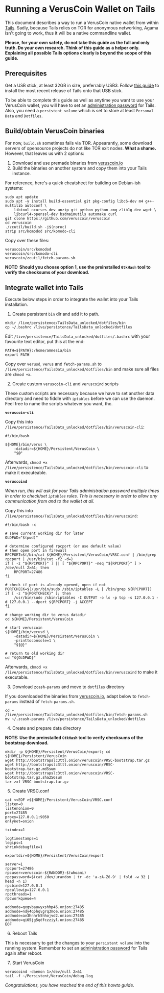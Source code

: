 # Running a VerusCoin Wallet on Tails

This document describes a way to run a VerusCoin native wallet from within [Tails](https://tails.boum.org). Sadly, because Tails relies on TOR for anonymous networking, Agama isn't going to work, thus it will be a native commandline wallet.

**Please, for your own safety, do not take this guide as the full and only truth. Do your own research. Think of this guide as a helper only. Explaining all possible Tails options clearly is beyond the scope of this guide.**

## Prerequisites

Get a USB stick, at least 32GB in size, preferrably USB3. Follow [this guide](https://tails.boum.org/install/) to install the most recent release of Tails onto that USB stick.

To be able to complete this guide as well as anytime you want to use your VerusCoin wallet, you will have to set an [administration password](https://tails.boum.org/administration_password/) for Tails. Also, you need a `persistent volume` which is set to store at least `Personal Data` and `Dotfiles`.

## Build/obtain VerusCoin binaries

For now, `build.sh` sometimes fails via TOR. Appearantly, some download servers of opensource projects do not like TOR exit nodes. **What a shame.** However, that leaves us with 2 options:

1. Download and use premade binaries from [veruscoin.io](https://veruscoin.io)
2. Build the binaries on another system and copy them into your Tails instance.

For reference, here's a quick cheatsheet for building on Debian-ish systems:

```
sudo apt update
sudo apt -y install build-essential git pkg-config libc6-dev m4 g++-multilib autoconf \
	libtool ncurses-dev unzip git python python-zmq zlib1g-dev wget \
	libcurl4-openssl-dev bsdmainutils automake curl
git clone https://github.com/veruscoin/veruscoin
cd veruscoin
./zcutil/build.sh -j$(nproc)
strip src/komodod src/komodo-cli
```

Copy over these files:
```
veruscoin/src/komodod
veruscoin/src/komodo-cli
veruscoin/zcutil/fetch-params.sh
```

**NOTE: Should you choose option 1, use the preinstalled `GtkHash` tool to verify the checksums of your download.**

## Integrate wallet into Tails

Execute below steps in order to integrate the wallet into your Tails installation.

1. Create persistent `bin` dir and add it to path.

```
mkdir /live/persistence/TailsData_unlocked/dotfiles/bin
cp ~/.bashrc /live/persistence/TailsData_unlocked/dotfiles
```

Edit `/live/persistence/TailsData_unlocked/dotfiles/.bashrc` with your favourite text editor, put this at the end:

```
PATH=${PATH}:/home/amnesia/bin
export PATH
```

Copy over `verusd`, `verus` and `fetch-params.sh` to `/live/persistence/TailsData_unlocked/dotfiles/bin` and make sure all files are `chmod +x`.

2. Create custom `veruscoin-cli` and `veruscoind` scripts

These custom scripts are necessary because we have to set another data directory and need to fiddle with `iptables` before we can use the daemon. Feel free to name the scripts whatever you want, tho.

**`veruscoin-cli`**

Copy this into `/live/persistence/TailsData_unlocked/dotfiles/bin/veruscoin-cli`:
```
#!/bin/bash

${HOME}/bin/verus \
	-datadir=${HOME}/Persistent/VerusCoin \
	"$@"
```

Afterwards, `chmod +x /live/persistence/TailsData_unlocked/dotfiles/bin/veruscoin-cli` to make it executeable.

**`veruscoind`**

*When run, this will ask for your Tails administration password multiple times in order to check/set `iptables` rules. This is necessary in order to allow any communication from and to the wallet at all.*

Copy this into `/live/persistence/TailsData_unlocked/dotfiles/bin/veruscoind`:
```
#!/bin/bash -x

# save current working dir for later
OLDPWD="$(pwd)"

# determine configured rpcport (or use default value)
# then open port in firewall
RPCPORT=$(/bin/cat ${HOME}/Persistent/VerusCoin/VRSC.conf | /bin/grep rpcport | /usr/bin/cut -f2 -d=)
if [ -z "${RPCPORT}" ] || [ "${RPCPORT}" -neq "${RPCPORT}" ] > /dev/null 2>&1; then
	RPCPORT=27486
fi

# check if port is already opened, open if not
PORTCHECK=$(/usr/bin/sudo /sbin/iptables -L | /bin/grep ${RPCPORT})
if [ -z "${PORTCHECK}" ]; then
	/usr/bin/sudo /sbin/iptables -I OUTPUT -o lo -p tcp -s 127.0.0.1 -d 127.0.0.1 --dport ${RPCPORT} -j ACCEPT
fi

# change working dir to verus datadir
cd ${HOME}/Persistent/VerusCoin

# start veruscoin
${HOME}/bin/verusd \
	-datadir=${HOME}/Persistent/VerusCoin \
	-printtoconsole=1 \
	"${@}"

# return to old working dir
cd "${OLDPWD}"
```

Afterwards, `chmod +x /live/persistence/TailsData_unlocked/dotfiles/bin/veruscoind` to make it executable.

3. Download `zcash-params` and move to `dotfiles` directory

If you downloaded the binaries from [veruscoin.io](https://veruscoin.io), adapt below to `fetch-params` instead of `fetch-params.sh`.

```
cd ~
/live/persistence/TailsData_unlocked/dotfiles/bin/fetch-params.sh
mv ~/.zcash-params /live/persistence/TailsData_unlocked/dotfiles
```

4. Create and prepare data directory

**NOTE: Use the preinstalled `GtkHash` tool to verify checksums of the bootstrap download.**

```
mkdir -p ${HOME}/Persistent/VerusCoin/export; cd ${HOME}/Persistent/VerusCoin
wget http://bootstrapslc3ttl.onion/veruscoin/VRSC-bootstrap.tar.gz
wget http://bootstrapslc3ttl.onion/veruscoin/VRSC-bootstrap.tar.gz.md5sum
wget http://bootstrapslc3ttl.onion/veruscoin/VRSC-bootstrap.tar.gz.sha256sum
tar zxf VRSC-bootstrap.tar.gz
```

5. Create VRSC.conf

```
cat <<EOF >${HOME}/Persistent/VerusCoin/VRSC.conf
listen=0
listenonion=0
port=27485
proxy=127.0.0.1:9050
onlynet=onion

txindex=1

logtimestamps=1
logips=1
shrinkdebugfile=1

exportdir=${HOME}/Persistent/VerusCoin/export

server=1
rpcport=27486
rpcuser=veruscoin-${RANDOM}-$(whoami)
rpcpassword=$(cat /dev/urandom | tr -dc 'a-zA-Z0-9' | fold -w 32 | head -n 1)
rpcbind=127.0.0.1
rpcallowip=127.0.0.1
rpcthreads=1
rpcworkqueue=4

addnode=qxgvbauwyxshhp46.onion:27485
addnode=ndy4q5hqvgrq3moe.onion:27485
addnode=av3hnhrk5hhojvd2.onion:27485
addnode=qi65jg5qdfczziyl.onion:27485
EOF
```

6. Reboot Tails

This is necessary to get the changes to your `persistent volume` into the running system. Remember to set an [administration password](https://tails.boum.org/administration_password/) for Tails again after reboot.

7. Start VerusCoin

```
veruscoind -daemon 1>/dev/null 2>&1
tail -f ~/Persistent/VerusCoin/debug.log
```

*Congratulations, you have reached the end of this howto guide.*
